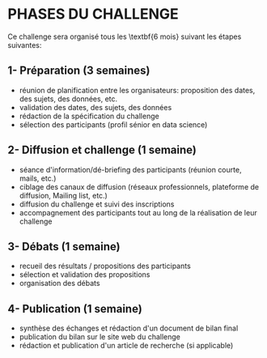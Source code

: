 # PHASES DU CHALLENGE

Ce challenge sera organisé tous les \textbf{6 mois} suivant les étapes suivantes: 

## 1- Préparation (3 semaines)

- réunion de planification entre les organisateurs: proposition des dates, des sujets, des données, etc.
- validation des dates, des sujets, des données
- rédaction de la spécification du challenge
- sélection des participants (profil sénior en data science)


## 2- Diffusion et challenge (1 semaine)


- séance d'information/dé-briefing des participants (réunion courte, mails, etc.)
- ciblage des canaux de diffusion (réseaux professionnels, plateforme de diffusion, Mailing list, etc.) 
- diffusion du challenge et suivi des inscriptions 
- accompagnement des participants tout au long de la réalisation de leur challenge


## 3- Débats (1 semaine)

- recueil des résultats / propositions des participants 
- sélection et validation des propositions
- organisation des débats

## 4- Publication (1 semaine)

- synthèse des échanges et rédaction d'un document de bilan final 
- publication du bilan sur le site web du challenge
- rédaction et publication d'un article de recherche (si applicable)